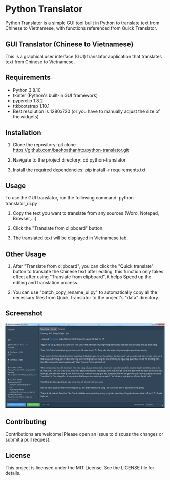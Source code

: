 # Python Translator

Python Translator is a simple GUI tool built in Python to translate text from Chinese to Vietnamese, with functions referenced from Quick Translator.

## GUI Translator (Chinese to Vietnamese)

This is a graphical user interface (GUI) translator application that translates text from Chinese to Vietnamese.

## Requirements

- Python 3.8.10
- tkinter (Python's built-in GUI framework)
- pyperclip 1.8.2
- ttkbootstrap 1.10.1
- Best resolution is 1280x720 (or you have to manually adjust the size of the widgets)

## Installation

1. Clone the repository:
   git clone https://github.com/baohoathanhto/python-translator.git

2. Navigate to the project directory:
   cd python-translator

3. Install the required dependencies:
   pip install -r requirements.txt

## Usage

To use the GUI translator, run the following command:
   python translator_ui.py

1. Copy the text you want to translate from any sources (Word, Notepad, Browser,...).

2. Click the "Translate from clipboard" button.

3. The translated text will be displayed in Vietnamese tab.

## Other Usage

1. After "Translate from clipboard", you can click the "Quick translate" button to translate the Chinese text after editing, this function only takes effect after using "Translate from clipboard", it helps Speed up the editing and translation process.

2. You can use "batch_copy_rename_ui.py" to automatically copy all the necessary files from Quick Translator to the project's "data" directory.

## Screenshot

![GUI Translator Screenshot](screenshot.png)

## Contributing

Contributions are welcome! Please open an issue to discuss the changes or submit a pull request.

## License

This project is licensed under the MIT License. See the LICENSE file for details.
